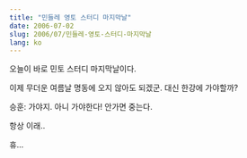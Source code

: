 ```yaml
---
title: "민들레 영토 스터디 마지막날"
date: 2006-07-02
slug: 2006/07/민들레-영토-스터디-마지막날
lang: ko
---
```


오늘이 바로 민토 스터디 마지막날이다.

이제 무더운 여름날 명동에 오지 않아도 되겠군.
대신 한강에 가야할까?

승훈: 가야지. 아니 가야한다! 안가면 중는다.

항상 이래..

휴...